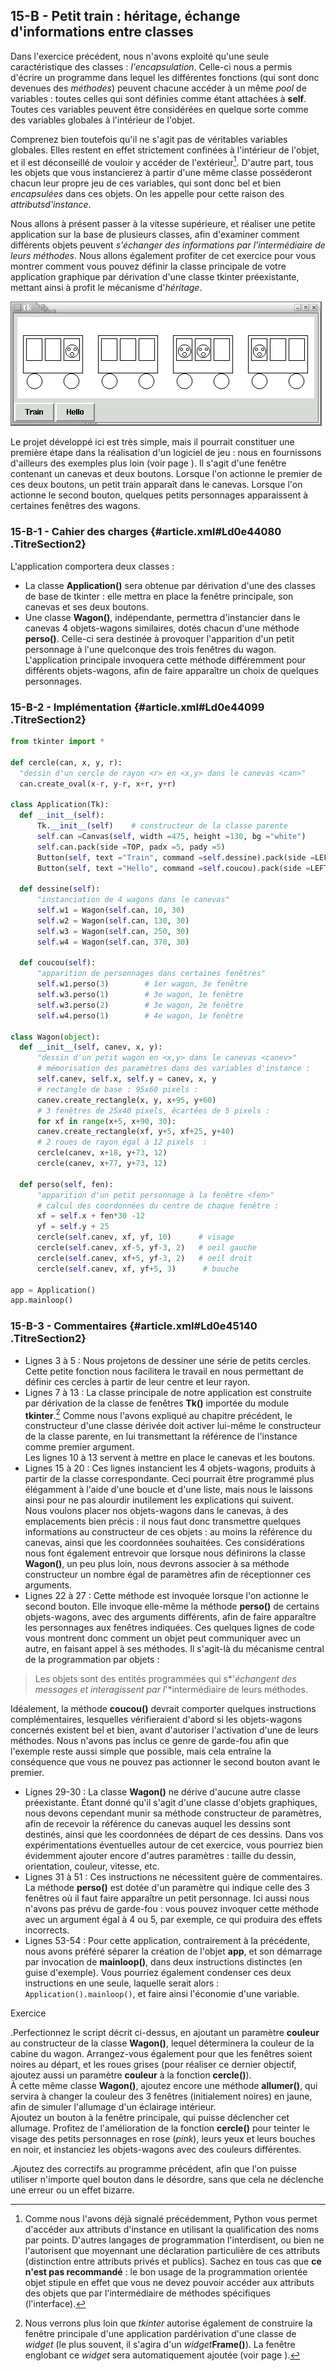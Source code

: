 ## 15-B - Petit train : héritage, échange d'informations entre classes

Dans l'exercice précédent, nous n'avons exploité qu'une seule
caractéristique des classes : *l'encapsulation*. Celle-ci nous a permis
d'écrire un programme dans lequel les différentes fonctions (qui sont
donc devenues des *méthodes*) peuvent chacune accéder à un même *pool*
de variables : toutes celles qui sont définies comme étant attachées à
**self**. Toutes ces variables peuvent être considérées en quelque sorte
comme des variables globales à l'intérieur de l'objet.

Comprenez bien toutefois qu'il ne s'agit pas de véritables variables
globales. Elles restent en effet strictement confinées à l'intérieur de
l'objet, et il est déconseillé de vouloir y accéder de l'extérieur[^note_75].
D'autre part, tous les objets que vous instancierez à partir d'une même
classe posséderont chacun leur propre jeu de ces variables, qui sont
donc bel et bien *encapsulées* dans ces objets. On les appelle pour
cette raison des *attributsd'instance*.

Nous allons à présent passer à la vitesse supérieure, et réaliser une
petite application sur la base de plusieurs classes, afin d'examiner
comment différents objets peuvent *s'échanger des informations par
l'intermédiaire de leurs méthodes*. Nous allons également profiter de
cet exercice pour vous montrer comment vous pouvez définir la classe
principale de votre application graphique par dérivation d'une classe
tkinter préexistante, mettant ainsi à profit le mécanisme d'*héritage*.



![](images/image37.png)



Le projet développé ici est très simple, mais il pourrait constituer une
première étape dans la réalisation d'un logiciel de jeu : nous en
fournissons d'ailleurs des exemples plus loin (voir page ). Il s'agit
d'une fenêtre contenant un canevas et deux boutons. Lorsque l'on
actionne le premier de ces deux boutons, un petit train apparaît dans le
canevas. Lorsque l'on actionne le second bouton, quelques petits
personnages apparaissent à certaines fenêtres des wagons.

### 15-B-1 - Cahier des charges {#article.xml#Ld0e44080 .TitreSection2}

L'application comportera deux classes :

-   La classe **Application()** sera obtenue par dérivation d'une des
    classes de base de tkinter : elle mettra en place la fenêtre
    principale, son canevas et ses deux boutons.
-   Une classe **Wagon()**, indépendante, permettra d'instancier dans le
    canevas 4 objets-wagons similaires, dotés chacun d'une méthode
    **perso()**. Celle-ci sera destinée à provoquer l'apparition d'un
    petit personnage à l'une quelconque des trois fenêtres du wagon.
    L'application principale invoquera cette méthode différemment pour
    différents objets-wagons, afin de faire apparaître un choix de
    quelques personnages.

### 15-B-2 - Implémentation {#article.xml#Ld0e44099 .TitreSection2}



```python
from tkinter import *
 
def cercle(can, x, y, r):
  "dessin d'un cercle de rayon <r> en <x,y> dans le canevas <can>"
  can.create_oval(x-r, y-r, x+r, y+r)
 
class Application(Tk):
  def __init__(self):
      Tk.__init__(self)    # constructeur de la classe parente
      self.can =Canvas(self, width =475, height =130, bg ="white")
      self.can.pack(side =TOP, padx =5, pady =5)
      Button(self, text ="Train", command =self.dessine).pack(side =LEFT)
      Button(self, text ="Hello", command =self.coucou).pack(side =LEFT)
 
  def dessine(self):
      "instanciation de 4 wagons dans le canevas"
      self.w1 = Wagon(self.can, 10, 30)
      self.w2 = Wagon(self.can, 130, 30)
      self.w3 = Wagon(self.can, 250, 30)
      self.w4 = Wagon(self.can, 370, 30)
 
  def coucou(self):
      "apparition de personnages dans certaines fenêtres"
      self.w1.perso(3)	      # 1er wagon, 3e fenêtre
      self.w3.perso(1)	      # 3e wagon, 1e fenêtre
      self.w3.perso(2)	      # 3e wagon, 2e fenêtre
      self.w4.perso(1)	      # 4e wagon, 1e fenêtre
 
class Wagon(object):
  def __init__(self, canev, x, y):
      "dessin d'un petit wagon en <x,y> dans le canevas <canev>"
      # mémorisation des paramètres dans des variables d'instance :
      self.canev, self.x, self.y = canev, x, y
      # rectangle de base : 95x60 pixels :
      canev.create_rectangle(x, y, x+95, y+60)
      # 3 fenêtres de 25x40 pixels, écartées de 5 pixels :
      for xf in range(x+5, x+90, 30):
      canev.create_rectangle(xf, y+5, xf+25, y+40)
      # 2 roues de rayon égal à 12 pixels  :
      cercle(canev, x+18, y+73, 12)
      cercle(canev, x+77, y+73, 12)
 
  def perso(self, fen):
      "apparition d'un petit personnage à la fenêtre <fen>"
      # calcul des coordonnées du centre de chaque fenêtre :
      xf = self.x + fen*30 -12
      yf = self.y + 25
      cercle(self.canev, xf, yf, 10)	  # visage
      cercle(self.canev, xf-5, yf-3, 2)   # oeil gauche       
      cercle(self.canev, xf+5, yf-3, 2)   # oeil droit
      cercle(self.canev, xf, yf+5, 3)	   # bouche
 
app = Application()
app.mainloop()
```



### 15-B-3 - Commentaires {#article.xml#Ld0e45140 .TitreSection2}

-   Lignes 3 à 5 : Nous projetons de dessiner une série de petits
    cercles. Cette petite fonction nous facilitera le travail en nous
    permettant de définir ces cercles à partir de leur centre et leur
    rayon.
-   Lignes 7 à 13 : La classe principale de notre application est
    construite par dérivation de la classe de fenêtres **Tk()** importée
    du module **tkinter**.[^note_76]
    Comme nous l'avons expliqué au chapitre précédent, le constructeur
    d'une classe dérivée doit activer lui-même le constructeur de la
    classe parente, en lui transmettant la référence de l'instance comme
    premier argument.\
     Les lignes 10 à 13 servent à mettre en place le canevas et les
    boutons.
-   Lignes 15 à 20 : Ces lignes instancient les 4 objets-wagons,
    produits à partir de la classe correspondante. Ceci pourrait être
    programmé plus élégamment à l'aide d'une boucle et d'une liste, mais
    nous le laissons ainsi pour ne pas alourdir inutilement les
    explications qui suivent.\
     Nous voulons placer nos objets-wagons dans le canevas, à des
    emplacements bien précis : il nous faut donc transmettre quelques
    informations au constructeur de ces objets : au moins la référence
    du canevas, ainsi que les coordonnées souhaitées. Ces considérations
    nous font également entrevoir que lorsque nous définirons la classe
    **Wagon()**, un peu plus loin, nous devrons associer à sa méthode
    constructeur un nombre égal de paramètres afin de réceptionner ces
    arguments.
-   Lignes 22 à 27 : Cette méthode est invoquée lorsque l'on actionne le
    second bouton. Elle invoque elle-même la méthode **perso()** de
    certains objets-wagons, avec des arguments différents, afin de faire
    apparaître les personnages aux fenêtres indiquées. Ces quelques
    lignes de code vous montrent donc comment un objet peut communiquer
    avec un autre, en faisant appel à ses méthodes. Il s'agit-là du
    mécanisme central de la programmation par objets :

> Les objets sont des entités programmées qui s*'*échangent des messages
> et interagissent par l*'*intermédiaire de leurs méthodes.

Idéalement, la méthode **coucou()** devrait comporter quelques
instructions complémentaires, lesquelles vérifieraient d'abord si les
objets-wagons concernés existent bel et bien, avant d'autoriser
l'activation d'une de leurs méthodes. Nous n'avons pas inclus ce genre
de garde-fou afin que l'exemple reste aussi simple que possible, mais
cela entraîne la conséquence que vous ne pouvez pas actionner le second
bouton avant le premier.

-   Lignes 29-30 : La classe **Wagon()** ne dérive d'aucune autre classe
    préexistante. Étant donné qu'il s'agit d'une classe d'objets
    graphiques, nous devons cependant munir sa méthode constructeur de
    paramètres, afin de recevoir la référence du canevas auquel les
    dessins sont destinés, ainsi que les coordonnées de départ de ces
    dessins. Dans vos expérimentations éventuelles autour de cet
    exercice, vous pourriez bien évidemment ajouter encore d'autres
    paramètres : taille du dessin, orientation, couleur, vitesse, etc.
-   Lignes 31 à 51 : Ces instructions ne nécessitent guère de
    commentaires. La méthode **perso()** est dotée d'un paramètre qui
    indique celle des 3 fenêtres où il faut faire apparaître un petit
    personnage. Ici aussi nous n'avons pas prévu de garde-fou : vous
    pouvez invoquer cette méthode avec un argument égal à 4 ou 5, par
    exemple, ce qui produira des effets incorrects.
-   Lignes 53-54 : Pour cette application, contrairement à la
    précédente, nous avons préféré séparer la création de l'objet
    **app**, et son démarrage par invocation de **mainloop()**, dans
    deux instructions distinctes (en guise d'exemple). Vous pourriez
    également condenser ces deux instructions en une seule, laquelle
    serait alors : `Application().mainloop()`, et faire
    ainsi l'économie d'une variable.

Exercice

.Perfectionnez le script décrit
ci-dessus, en ajoutant un paramètre **couleur** au constructeur de la
classe **Wagon()**, lequel déterminera la couleur de la cabine du wagon.
Arrangez-vous également pour que les fenêtres soient noires au départ,
et les roues grises (pour réaliser ce dernier objectif, ajoutez aussi un
paramètre **couleur** à la fonction **cercle()**).\
 À cette même classe **Wagon()**, ajoutez encore une méthode
**allumer()**, qui servira à changer la couleur des 3 fenêtres
(initialement noires) en jaune, afin de simuler l'allumage d'un
éclairage intérieur.\
 Ajoutez un bouton à la fenêtre principale, qui puisse déclencher cet
allumage. Profitez de l'amélioration de la fonction **cercle()** pour
teinter le visage des petits personnages en rose (*pink*), leurs yeux et
leurs bouches en noir, et instanciez les objets-wagons avec des couleurs
différentes.

.Ajoutez des correctifs au programme précédent, afin que l'on puisse
utiliser n'importe quel bouton dans le désordre, sans que cela ne
déclenche une erreur ou un effet bizarre.


[^note_75]: Comme nous l'avons déjà signalé précédemment, Python vous permet d'accéder aux attributs d'instance en utilisant la qualification des noms par points. D'autres langages de programmation l'interdisent, ou bien ne l'autorisent que moyennant une déclaration particulière de ces attributs (distinction entre attributs privés et publics). Sachez en tous cas que **ce n'est pas recommandé** : le bon usage de la programmation orientée objet stipule en effet que vous ne devez pouvoir accéder aux attributs des objets que par l'intermédiaire de méthodes spécifiques (l'interface).

[^note_76]: Nous verrons plus loin que *tkinter* autorise également de construire la fenêtre principale d'une application pardérivation d'une classe de *widget* (le plus souvent, il s'agira d'un *widget***Frame()**). La fenêtre englobant ce *widget* sera automatiquement ajoutée (voir page ).
